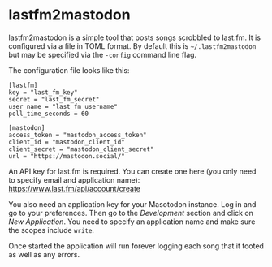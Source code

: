 # lastfm2mastodon

lastfm2mastodon is a simple tool that posts songs scrobbled to last.fm. It is configured via a file in TOML format. By default this is `~/.lastfm2mastodon` but may be specified via the `-config` command line flag.

The configuration file looks like this:
```
[lastfm]
key = "last_fm_key"
secret = "last_fm_secret"
user_name = "last_fm_username"
poll_time_seconds = 60

[mastodon]
access_token = "mastodon_access_token"
client_id = "mastodon_client_id"
client_secret = "mastodon_client_secret"
url = "https://mastodon.social/"
```

An API key for last.fm is required. You can create one here (you only need to specify email and application name): https://www.last.fm/api/account/create

You also need an application key for your Masotodon instance. Log in and go to your preferences. Then go to the _Development_ section and click on _New Application_. You need to specify an application name and make sure the scopes include `write`.


Once started the application will run forever logging each song that it tooted as well as any errors.

